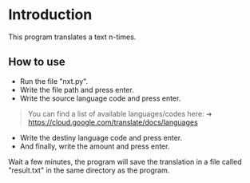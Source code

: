 # Introduction
This program translates a text n-times.
## How to use
- Run the file "nxt.py".
- Write the file path and press enter.
- Write the source language code and press enter.
> You can find a list of available languages/codes here:
> ➜ https://cloud.google.com/translate/docs/languages
- Write the destiny language code and press enter.
- And finally, write the amount and press enter.

Wait a few minutes, the program will save the translation in a file called "result.txt" in the same directory as the program.
